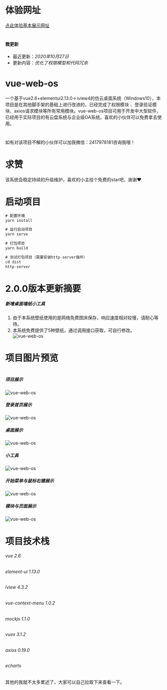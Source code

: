 # 体验网址
[点此体验基本展示网址](http://49.233.186.140/#/signin)
#

#### 微更新
*  最近更新：*2020年10月27日*
*  更新内容：*优化了权限模型和代码冗余*

# vue-web-os
一个基于vue2.6+elementui2.13.0＋iview4的仿云桌面系统（Windows10），本项目是在其他脚手架的基础上进行改进的，已经完成了权限模块
、登录验证模块、axios请求模块等所有常用模块。vue-web-os项目可用于开发中大型软件，已经用于实际项目的有云盘系统与企业级OA系统。喜欢的小伙伴可以免费拿去使用。
#
如有对该项目不解的小伙伴可以加我微信：2417978181咨询我哦！

# 求赞
该系统会稳定持续的升级维护，喜欢的小主给个免费的star吧，谢谢❤

# 启动项目
```Java
# 配置环境
yarn install

# 运行启动项目
yarn serve

# 打包项目
yarn build

# 测试打包项目（需要安装http-server插件）
cd dist
http-server

```
# 
# 2.0.0版本更新摘要
##### 新增桌面墙纸小工具
1. 由于本系统壁纸使用的是网络免费图床保存，响应速度相对较慢，请耐心等待。
2. 本系统免费提供了5种壁纸，通过调用接口获取，可自行修改。
![vue-web-os](https://s1.ax1x.com/2020/09/11/wtDh36.jpg "vue-web-os")
# 


# 项目图片预览
# 
##### 项目展示
![vue-web-os](https://s1.ax1x.com/2020/09/08/wQ5IsS.jpg "vue-web-os") 
##### 登录首页展示
![vue-web-os](https://s1.ax1x.com/2020/09/10/wGtyWj.jpg "vue-web-os") 
##### 桌面展示
![vue-web-os](https://s1.ax1x.com/2020/10/27/BQdqpQ.jpg "vue-web-os")  
##### 小工具
![vue-web-os](https://s1.ax1x.com/2020/10/27/BQwF1J.jpg "vue-web-os")
##### 开始菜单与鼠标右键展示
![vue-web-os](https://s1.ax1x.com/2020/10/27/BQwZ0x.jpg "vue-web-os")  
##### 模块与页面展示
![vue-web-os](https://s1.ax1x.com/2020/10/27/BQwutO.jpg "vue-web-os")  



# 项目技术栈
###### vue 2.6
###### element-ui 1.13.0
###### iview 4.3.2
###### vue-context-menu 1.0.2
###### mockjs 1.1.0
###### vuex	3.1.2
###### axios 0.19.0
###### echarts
其他的我就不太多累述了，大家可以自己拉取下来查看一下。